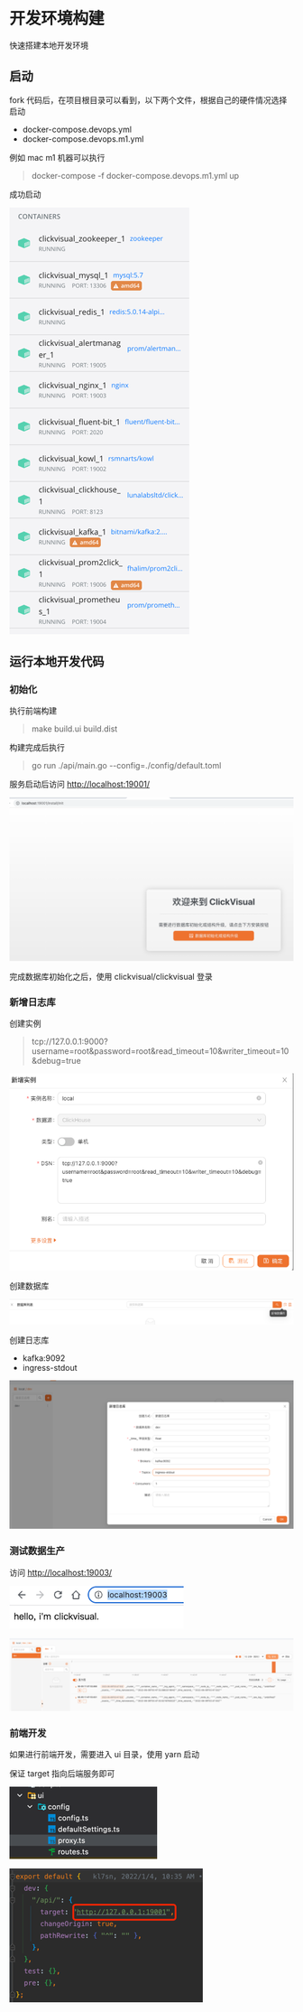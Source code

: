 # 开发环境构建
快速搭建本地开发环境

## 启动
fork 代码后，在项目根目录可以看到，以下两个文件，根据自己的硬件情况选择启动
- docker-compose.devops.yml
- docker-compose.devops.m1.yml

例如 mac m1 机器可以执行
>  docker-compose -f docker-compose.devops.m1.yml up

成功启动

![img.png](../../images/env.png)

## 运行本地开发代码

### 初始化

执行前端构建

> make build.ui build.dist

构建完成后执行

> go run ./api/main.go --config=./config/default.toml

服务启动后访问 [http://localhost:19001/](http://localhost:19001/)

![img_1.png](../../images/env-1.png)

完成数据库初始化之后，使用 clickvisual/clickvisual 登录

### 新增日志库
创建实例 
> tcp://127.0.0.1:9000?username=root&password=root&read_timeout=10&writer_timeout=10&debug=true

![img_3.png](../../images/env-3.png)

创建数据库

![img_2.png](../../images/env-2.png)

创建日志库
- kafka:9092
- ingress-stdout

![img_4.png](../../images/env-4.png)

### 测试数据生产

访问 [http://localhost:19003/](http://localhost:19003/)

![img.png](../../images/env-8.png)

![img_5.png](../../images/env-5.png)


### 前端开发

如果进行前端开发，需要进入 ui 目录，使用 yarn 启动

保证 target 指向后端服务即可

![img_6.png](../../images/env-6.png)

![img_7.png](../../images/env-7.png)

